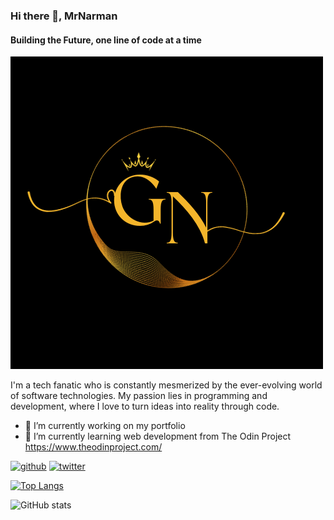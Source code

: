 ### Hi there 👋, MrNarman
#### Building the Future, one line of code at a time
![Building the Future, one line of code at a time](https://github.com/MrNarman/MrNarman/blob/main/GN-myLOGO.png)

I'm a tech fanatic who is constantly mesmerized by the ever-evolving world of software technologies. My passion lies in programming and development, where I love to turn ideas into reality through code.

- 🔭 I’m currently working on my portfolio 
- 🌱 I’m currently learning web development from The Odin Project https://www.theodinproject.com/ 


[<img src='https://cdn.jsdelivr.net/npm/simple-icons@3.0.1/icons/github.svg' alt='github' height='40'>](https://github.com/MrNarman)  [<img src='https://cdn.jsdelivr.net/npm/simple-icons@3.0.1/icons/twitter.svg' alt='twitter' height='40'>](https://twitter.com/MrNarman)  

[![Top Langs](https://github-readme-stats.vercel.app/api/top-langs/?username=MrNarman)](https://github.com/anuraghazra/github-readme-stats)

![GitHub stats](https://github-readme-stats.vercel.app/api?username=MrNarman&show_icons=true)  

